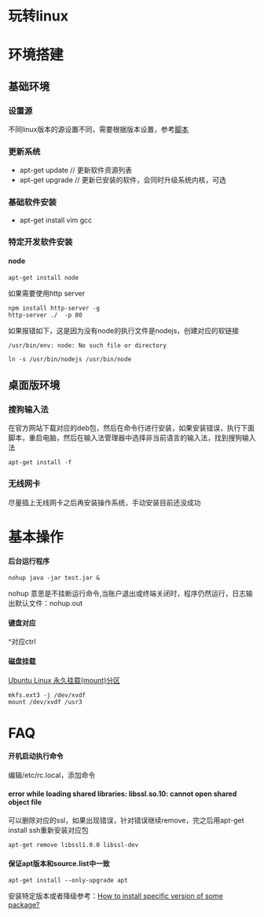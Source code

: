 # 玩转linux

# 环境搭建

## 基础环境

### 设置源

不同linux版本的源设置不同，需要根据版本设置，参考[脚本]()
  
### 更新系统

- apt-get update  // 更新软件资源列表
- apt-get upgrade // 更新已安装的软件，会同时升级系统内核，可选
  
### 基础软件安装

- apt-get install vim gcc
  
### 特定开发软件安装

#### node
  
```
apt-get install node
```

如果需要使用http server

```
npm install http-server -g
http-server ./  -p 80
```
    
如果报错如下，这是因为没有node的执行文件是nodejs，创建对应的软链接

```
/usr/bin/env: node: No such file or directory
```

```
ln -s /usr/bin/nodejs /usr/bin/node
```
    
## 桌面版环境

### 搜狗输入法
在官方网站下载对应的deb包，然后在命令行进行安装，如果安装错误，执行下面脚本，重启电脑，然后在输入法管理器中选择非当前语言的输入法，找到搜狗输入法  

```
apt-get install -f
```

### 无线网卡

尽量插上无线网卡之后再安装操作系统，手动安装目前还没成功

# 基本操作

#### 后台运行程序

```
nohup java -jar test.jar &
```

nohup 意思是不挂断运行命令,当账户退出或终端关闭时，程序仍然运行，日志输出默认文件：nohup.out

#### 键盘对应

^对应ctrl

#### 磁盘挂载

[Ubuntu Linux 永久挂载(mount)分区](http://www.linuxidc.com/Linux/2014-04/100488.htm)

```
mkfs.ext3 -j /dev/xvdf
mount /dev/xvdf /usr3
```

# FAQ

#### 开机启动执行命令

编辑/etc/rc.local，添加命令

#### error while loading shared libraries: libssl.so.10: cannot open shared object file

可以删除对应的ssl，如果出现错误，针对错误继续remove，完之后用apt-get install ssh重新安装对应包

```
apt-get remove libssl1.0.0 libssl-dev
```

#### 保证apt版本和source.list中一致
```
apt-get install --only-upgrade apt
```
安装特定版本或者降级参考：[How to install specific version of some package? ](https://askubuntu.com/questions/428772/how-to-install-specific-version-of-some-package/428778)
